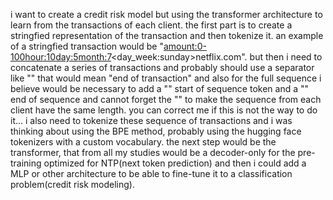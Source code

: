 i want to create a credit risk model but using the transformer architecture to learn from the transactions of each client.
the first part is to create a stringfied representation of the transaction and then tokenize it. an example of a stringfied transaction would be "<out><amount:0-100><hour:10><day:5><month:7><day_week:sunday>netflix.com". but then i need to concatenate a series of transactions and probably should use a separator like "<EOT>" that would mean "end of transaction" and also for the full sequence i believe would be necessary to add a "<SOS>" start of sequence token and a "<EOS>" end of sequence and cannot forget the "<PAD>" to make the sequence from each client have the same length. you can correct me if this is not the way to do it...
i also need to tokenize these sequence of transactions and i was thinking about using the BPE method, probably using the hugging face tokenizers with a custom vocabulary.
the next step would be the transformer, that from all my studies would be a decoder-only for the pre-training optimized for NTP(next token prediction) and then i could add a MLP or other architecture to be able to fine-tune it to a classification problem(credit risk modeling).